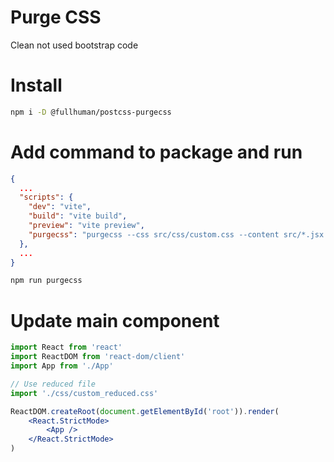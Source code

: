 # Purge CSS

Clean not used bootstrap code

# Install

```bash
npm i -D @fullhuman/postcss-purgecss
```

# Add command to package and run

```json
{
  ...
  "scripts": {
    "dev": "vite",
    "build": "vite build",
    "preview": "vite preview",
    "purgecss": "purgecss --css src/css/custom.css --content src/*.jsx src/components/*.jsx -o src/css/custom_reduced.css"
  },
  ...
}
```

```bash
npm run purgecss
```

# Update main component

```jsx
import React from 'react'
import ReactDOM from 'react-dom/client'
import App from './App'

// Use reduced file
import './css/custom_reduced.css'

ReactDOM.createRoot(document.getElementById('root')).render(
    <React.StrictMode>
        <App />
    </React.StrictMode>
)
```